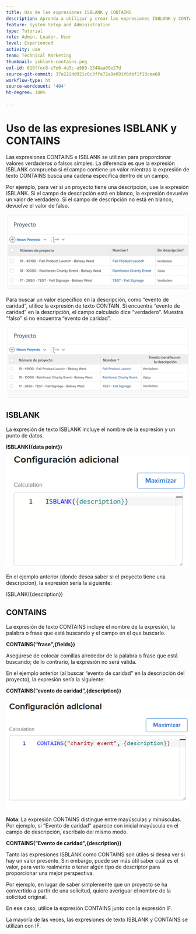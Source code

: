 ```yaml
---
title: Uso de las expresiones ISBLANK y CONTAINS
description: Aprenda a utilizar y crear las expresiones ISBLANK y CONTAINS en un campo calculado en Adobe  [!DNL Workfront].
feature: System Setup and Administration
type: Tutorial
role: Admin, Leader, User
level: Experienced
activity: use
team: Technical Marketing
thumbnail: isblank-contains.png
exl-id: 819ffec8-e7e6-4a3c-a589-1348aa09e27d
source-git-commit: 37a222dd921c0c3ffe72a8e091f6dbf1f18cee68
workflow-type: ht
source-wordcount: '404'
ht-degree: 100%

---
```


# Uso de las expresiones ISBLANK y CONTAINS

Las expresiones CONTAINS e ISBLANK se utilizan para proporcionar valores verdaderos o falsos simples. La diferencia es que la expresión ISBLANK comprueba si el campo contiene un valor mientras la expresión de texto CONTAINS busca una cadena específica dentro de un campo.

Por ejemplo, para ver si un proyecto tiene una descripción, use la expresión ISBLANK. Si el campo de descripción está en blanco, la expresión devuelve un valor de verdadero. Si el campo de descripción no está en blanco, devuelve el valor de falso.

![Equilibrador de carga de trabajo con informe de utilización](assets/isblank01.png)

Para buscar un valor específico en la descripción, como “evento de caridad”, utilice la expresión de texto CONTAIN. Si encuentra “evento de caridad” en la descripción, el campo calculado dice “verdadero”. Muestra “falso” si no encuentra “evento de caridad”.

![Equilibrador de carga de trabajo con informe de utilización](assets/isblank02.png)

## ISBLANK

La expresión de texto ISBLANK incluye el nombre de la expresión y un punto de datos.

**ISBLANK({data point})**

![Equilibrador de carga de trabajo con informe de utilización](assets/isblank03.png)

En el ejemplo anterior (donde desea saber si el proyecto tiene una descripción), la expresión sería la siguiente:

ISBLANK({description})

## CONTAINS

La expresión de texto CONTAINS incluye el nombre de la expresión, la palabra o frase que está buscando y el campo en el que buscarlo.

**CONTAINS(“frase”,{fields})**

Asegúrese de colocar comillas alrededor de la palabra o frase que está buscando; de lo contrario, la expresión no será válida.

En el ejemplo anterior (al buscar “evento de caridad” en la descripción del proyecto), la expresión sería la siguiente:

**CONTAINS(“evento de caridad”,{description})**

![Equilibrador de carga de trabajo con informe de utilización](assets/isblank04.png)

**Nota**: La expresión CONTAINS distingue entre mayúsculas y minúsculas. Por ejemplo, si “Evento de caridad” aparece con inicial mayúscula en el campo de descripción, escríbalo del mismo modo.

**CONTAINS(“Evento de caridad”,{description})**

Tanto las expresiones ISBLANK como CONTAINS son útiles si desea ver si hay un valor presente. Sin embargo, puede ser más útil saber cuál es el valor, para verlo realmente o tener algún tipo de descriptor para proporcionar una mejor perspectiva.

Por ejemplo, en lugar de saber simplemente que un proyecto se ha convertido a partir de una solicitud, quiere averiguar el nombre de la solicitud original.

En ese caso, utilice la expresión CONTAINS junto con la expresión IF.

La mayoría de las veces, las expresiones de texto ISBLANK y CONTAINS se utilizan con IF.
